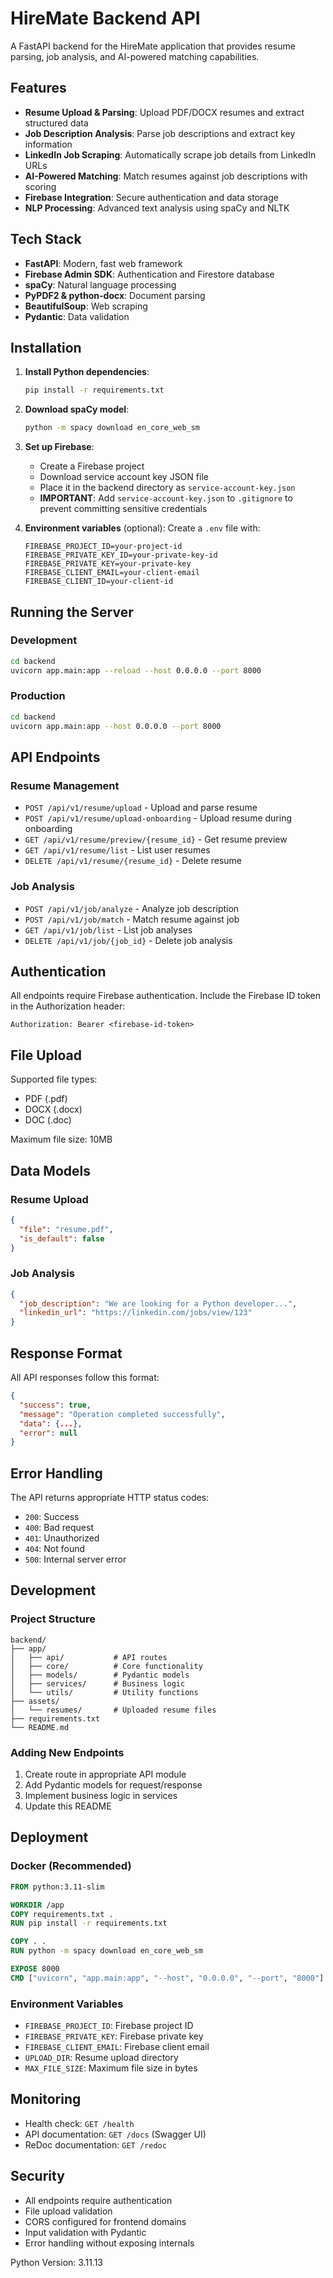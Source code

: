# HireMate Backend API

A FastAPI backend for the HireMate application that provides resume parsing, job analysis, and AI-powered matching capabilities.

## Features

- **Resume Upload & Parsing**: Upload PDF/DOCX resumes and extract structured data
- **Job Description Analysis**: Parse job descriptions and extract key information
- **LinkedIn Job Scraping**: Automatically scrape job details from LinkedIn URLs
- **AI-Powered Matching**: Match resumes against job descriptions with scoring
- **Firebase Integration**: Secure authentication and data storage
- **NLP Processing**: Advanced text analysis using spaCy and NLTK

## Tech Stack

- **FastAPI**: Modern, fast web framework
- **Firebase Admin SDK**: Authentication and Firestore database
- **spaCy**: Natural language processing
- **PyPDF2 & python-docx**: Document parsing
- **BeautifulSoup**: Web scraping
- **Pydantic**: Data validation

## Installation

1. **Install Python dependencies**:
   ```bash
   pip install -r requirements.txt
   ```

2. **Download spaCy model**:
   ```bash
   python -m spacy download en_core_web_sm
   ```

3. **Set up Firebase**:
   - Create a Firebase project
   - Download service account key JSON file
   - Place it in the backend directory as `service-account-key.json`
   - **IMPORTANT**: Add `service-account-key.json` to `.gitignore` to prevent committing sensitive credentials

4. **Environment variables** (optional):
   Create a `.env` file with:
   ```env
   FIREBASE_PROJECT_ID=your-project-id
   FIREBASE_PRIVATE_KEY_ID=your-private-key-id
   FIREBASE_PRIVATE_KEY=your-private-key
   FIREBASE_CLIENT_EMAIL=your-client-email
   FIREBASE_CLIENT_ID=your-client-id
   ```

## Running the Server

### Development
```bash
cd backend
uvicorn app.main:app --reload --host 0.0.0.0 --port 8000
```

### Production
```bash
cd backend
uvicorn app.main:app --host 0.0.0.0 --port 8000
```

## API Endpoints

### Resume Management

- `POST /api/v1/resume/upload` - Upload and parse resume
- `POST /api/v1/resume/upload-onboarding` - Upload resume during onboarding
- `GET /api/v1/resume/preview/{resume_id}` - Get resume preview
- `GET /api/v1/resume/list` - List user resumes
- `DELETE /api/v1/resume/{resume_id}` - Delete resume

### Job Analysis

- `POST /api/v1/job/analyze` - Analyze job description
- `POST /api/v1/job/match` - Match resume against job
- `GET /api/v1/job/list` - List job analyses
- `DELETE /api/v1/job/{job_id}` - Delete job analysis

## Authentication

All endpoints require Firebase authentication. Include the Firebase ID token in the Authorization header:

```
Authorization: Bearer <firebase-id-token>
```

## File Upload

Supported file types:
- PDF (.pdf)
- DOCX (.docx)
- DOC (.doc)

Maximum file size: 10MB

## Data Models

### Resume Upload
```json
{
  "file": "resume.pdf",
  "is_default": false
}
```

### Job Analysis
```json
{
  "job_description": "We are looking for a Python developer...",
  "linkedin_url": "https://linkedin.com/jobs/view/123"
}
```

## Response Format

All API responses follow this format:
```json
{
  "success": true,
  "message": "Operation completed successfully",
  "data": {...},
  "error": null
}
```

## Error Handling

The API returns appropriate HTTP status codes:
- `200`: Success
- `400`: Bad request
- `401`: Unauthorized
- `404`: Not found
- `500`: Internal server error

## Development

### Project Structure
```
backend/
├── app/
│   ├── api/           # API routes
│   ├── core/          # Core functionality
│   ├── models/        # Pydantic models
│   ├── services/      # Business logic
│   └── utils/         # Utility functions
├── assets/
│   └── resumes/       # Uploaded resume files
├── requirements.txt
└── README.md
```

### Adding New Endpoints

1. Create route in appropriate API module
2. Add Pydantic models for request/response
3. Implement business logic in services
4. Update this README

## Deployment

### Docker (Recommended)
```dockerfile
FROM python:3.11-slim

WORKDIR /app
COPY requirements.txt .
RUN pip install -r requirements.txt

COPY . .
RUN python -m spacy download en_core_web_sm

EXPOSE 8000
CMD ["uvicorn", "app.main:app", "--host", "0.0.0.0", "--port", "8000"]
```

### Environment Variables
- `FIREBASE_PROJECT_ID`: Firebase project ID
- `FIREBASE_PRIVATE_KEY`: Firebase private key
- `FIREBASE_CLIENT_EMAIL`: Firebase client email
- `UPLOAD_DIR`: Resume upload directory
- `MAX_FILE_SIZE`: Maximum file size in bytes

## Monitoring

- Health check: `GET /health`
- API documentation: `GET /docs` (Swagger UI)
- ReDoc documentation: `GET /redoc`

## Security

- All endpoints require authentication
- File upload validation
- CORS configured for frontend domains
- Input validation with Pydantic
- Error handling without exposing internals 

Python Version: 3.11.13